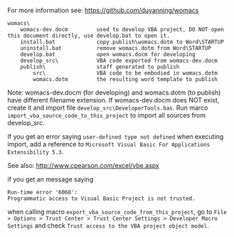For more information see: https://github.com/duyanning/womacs

```
womacs\
    womacs-dev.docm         used to develop VBA project, DO NOT open this document directly, use develop.bat to open it.
    install.bat             copy publish\womacs.dotm to Word\STARTUP
    uninstall.bat           remove womacs.dotm from Word\STARTUP
    develop.bat             open womacs.docm for developing
    develop_src\            VBA code exported from womacs-dev.docm
    publish\                staff generated to publish
        src\                VBA code to be embodied in womacs.dotm
        womacs.dotm         the resulting word template to publish
```

Note: womacs-dev.docm (for developing) and womacs.dotm (to publish)
have different filename extension. If womacs-dev.docm does NOT exist,
create it and import file `develop_src\DeveloperTools.bas`. Run marco
`import_vba_source_code_to_this_project` to import all sources from
develop_src.


If you get an error saying `user-defined type not defined` when
executing import, add a reference to `Microsoft Visual Basic For
Applications Extensibility 5.3`.

See also:
http://www.cpearson.com/excel/vbe.aspx


if you get an message saying

    Run-time error '6068':
    Programmatic access to Visual Basic Project is not trusted.

when calling macro `export_vba_source_code_from_this_project`, go to
`File > Options > Trust Center > Trust Center Settings > Developer
Macro Settings` and check `Trust access to the VBA project object
model`.


